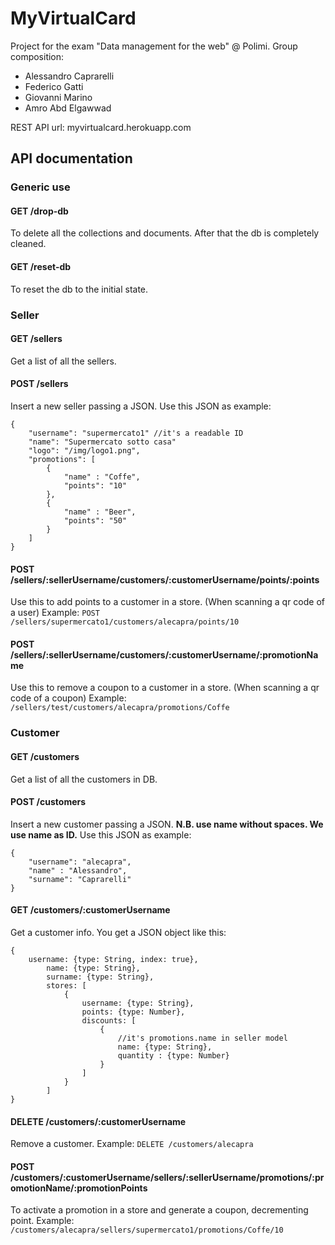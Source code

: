 # MyVirtualCard
Project for the exam "Data management for the web" @ Polimi.
Group composition:
- Alessandro Caprarelli
- Federico Gatti
- Giovanni Marino
- Amro Abd Elgawwad 

REST API url: myvirtualcard.herokuapp.com

## API documentation

### Generic use

#### GET /drop-db
To delete all the collections and documents.
After that the db is completely cleaned.

#### GET /reset-db
To reset the db to the initial state.

### Seller

#### GET /sellers
Get a list of all the sellers.

#### POST /sellers
Insert a new seller passing a JSON.
Use this JSON as example:
```
{
    "username": "supermercato1" //it's a readable ID
    "name": "Supermercato sotto casa"
    "logo": "/img/logo1.png",
    "promotions": [
        {
            "name" : "Coffe",
            "points": "10"
        },
        {
            "name" : "Beer",
            "points": "50"
        }
    ]
}
```

#### POST /sellers/:sellerUsername/customers/:customerUsername/points/:points
Use this to add points to a customer in a store. (When scanning a qr code of a user)
Example: `POST /sellers/supermercato1/customers/alecapra/points/10`

#### POST /sellers/:sellerUsername/customers/:customerUsername/:promotionName
Use this to remove a coupon to a customer in a store. (When scanning a qr code of a coupon)
Example: `/sellers/test/customers/alecapra/promotions/Coffe`

### Customer

#### GET /customers
Get a list of all the customers in DB.

#### POST /customers
Insert a new customer passing a JSON.
**N.B. use name without spaces. We use name as ID.**
Use this JSON as example:
```
{
    "username": "alecapra",
    "name" : "Alessandro",
    "surname": "Caprarelli"
}
```

#### GET /customers/:customerUsername
Get a customer info.
You get a JSON object like this:
```
{
    username: {type: String, index: true},
        name: {type: String},
        surname: {type: String},
        stores: [
            {
                username: {type: String},
                points: {type: Number},
                discounts: [
                    {
                        //it's promotions.name in seller model
                        name: {type: String},
                        quantity : {type: Number}
                    }                           
                ]
            }
        ]
}
```

#### DELETE /customers/:customerUsername
Remove a customer.
Example: `DELETE /customers/alecapra`

#### POST /customers/:customerUsername/sellers/:sellerUsername/promotions/:promotionName/:promotionPoints
To activate a promotion in a store and generate a coupon, decrementing point.
Example: `/customers/alecapra/sellers/supermercato1/promotions/Coffe/10`